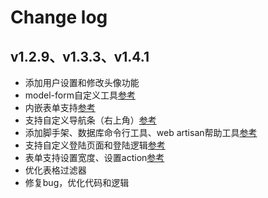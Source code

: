 # Change log

## v1.2.9、v1.3.3、v1.4.1

- 添加用户设置和修改头像功能
- model-form自定义工具[参考](model-form.md?id=自定义工具)
- 内嵌表单支持[参考](model-form-fields.md?id=embeds)
- 支持自定义导航条（右上角）[参考](https://github.com/z-song/laravel-admin/issues/392)
- 添加脚手架、数据库命令行工具、web artisan帮助工具[参考](helpers.md)
- 支持自定义登陆页面和登陆逻辑[参考](qa.md?id=自定义登陆页面和登陆逻辑)
- 表单支持设置宽度、设置action[参考](model-form.md?id=其它方法)
- 优化表格过滤器
- 修复bug，优化代码和逻辑